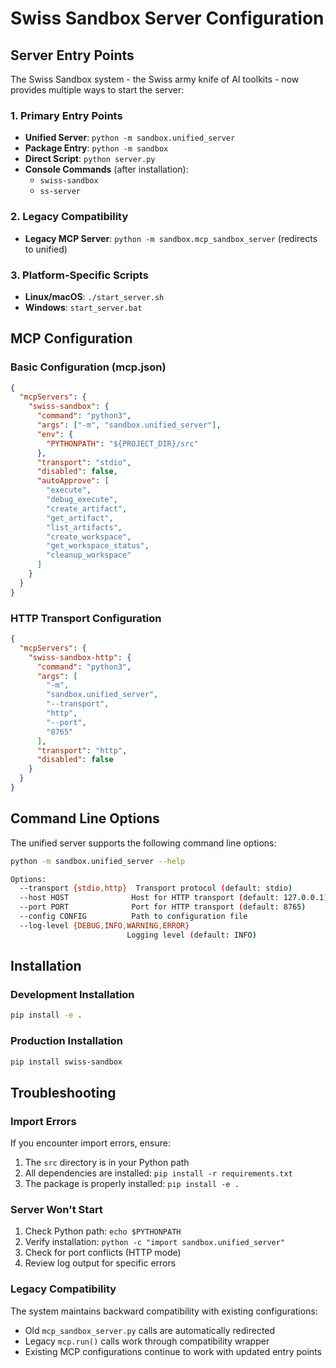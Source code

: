 # Swiss Sandbox Server Configuration

## Server Entry Points

The Swiss Sandbox system - the Swiss army knife of AI toolkits - now provides multiple ways to start the server:

### 1. Primary Entry Points

- **Unified Server**: `python -m sandbox.unified_server`
- **Package Entry**: `python -m sandbox`
- **Direct Script**: `python server.py`
- **Console Commands** (after installation):
  - `swiss-sandbox`
  - `ss-server`

### 2. Legacy Compatibility

- **Legacy MCP Server**: `python -m sandbox.mcp_sandbox_server` (redirects to unified)

### 3. Platform-Specific Scripts

- **Linux/macOS**: `./start_server.sh`
- **Windows**: `start_server.bat`

## MCP Configuration

### Basic Configuration (mcp.json)

```json
{
  "mcpServers": {
    "swiss-sandbox": {
      "command": "python3",
      "args": ["-m", "sandbox.unified_server"],
      "env": {
        "PYTHONPATH": "${PROJECT_DIR}/src"
      },
      "transport": "stdio",
      "disabled": false,
      "autoApprove": [
        "execute",
        "debug_execute",
        "create_artifact",
        "get_artifact",
        "list_artifacts",
        "create_workspace",
        "get_workspace_status",
        "cleanup_workspace"
      ]
    }
  }
}
```

### HTTP Transport Configuration

```json
{
  "mcpServers": {
    "swiss-sandbox-http": {
      "command": "python3",
      "args": [
        "-m",
        "sandbox.unified_server",
        "--transport",
        "http",
        "--port",
        "8765"
      ],
      "transport": "http",
      "disabled": false
    }
  }
}
```

## Command Line Options

The unified server supports the following command line options:

```bash
python -m sandbox.unified_server --help

Options:
  --transport {stdio,http}  Transport protocol (default: stdio)
  --host HOST              Host for HTTP transport (default: 127.0.0.1)
  --port PORT              Port for HTTP transport (default: 8765)
  --config CONFIG          Path to configuration file
  --log-level {DEBUG,INFO,WARNING,ERROR}
                          Logging level (default: INFO)
```

## Installation

### Development Installation

```bash
pip install -e .
```

### Production Installation

```bash
pip install swiss-sandbox
```

## Troubleshooting

### Import Errors

If you encounter import errors, ensure:

1. The `src` directory is in your Python path
2. All dependencies are installed: `pip install -r requirements.txt`
3. The package is properly installed: `pip install -e .`

### Server Won't Start

1. Check Python path: `echo $PYTHONPATH`
2. Verify installation: `python -c "import sandbox.unified_server"`
3. Check for port conflicts (HTTP mode)
4. Review log output for specific errors

### Legacy Compatibility

The system maintains backward compatibility with existing configurations:

- Old `mcp_sandbox_server.py` calls are automatically redirected
- Legacy `mcp.run()` calls work through compatibility wrapper
- Existing MCP configurations continue to work with updated entry points